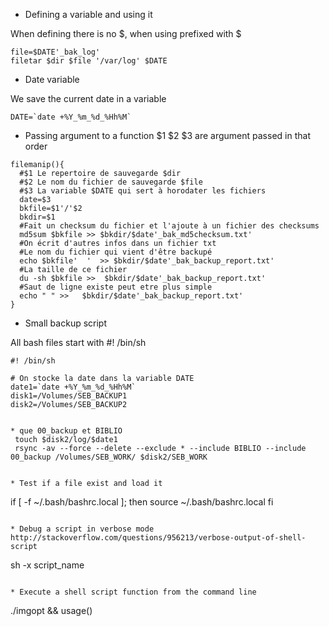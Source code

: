 * Defining a variable and using it 

When defining there is no $, when using prefixed with $
```
file=$DATE'_bak_log'
filetar $dir $file '/var/log' $DATE
```

* Date variable 

We save the current date in a variable
```SHELL
DATE=`date +%Y_%m_%d_%Hh%M`
```

* Passing argument to a function 
$1 $2 $3 are argument passed in that order
```SHELL
filemanip(){
  #$1 Le repertoire de sauvegarde $dir
  #$2 Le nom du fichier de sauvegarde $file
  #$3 La variable $DATE qui sert à horodater les fichiers
  date=$3
  bkfile=$1'/'$2
  bkdir=$1
  #Fait un checksum du fichier et l'ajoute à un fichier des checksums
  md5sum $bkfile >> $bkdir/$date'_bak_md5checksum.txt'
  #On écrit d'autres infos dans un fichier txt
  #Le nom du fichier qui vient d'être backupé
  echo $bkfile'  '  >> $bkdir/$date'_bak_backup_report.txt'
  #La taille de ce fichier
  du -sh $bkfile >>  $bkdir/$date'_bak_backup_report.txt'
  #Saut de ligne existe peut etre plus simple
  echo " " >>   $bkdir/$date'_bak_backup_report.txt'
}
```

* Small backup script

All bash files start with #! /bin/sh

```
#! /bin/sh

# On stocke la date dans la variable DATE
date1=`date +%Y_%m_%d_%Hh%M`
disk1=/Volumes/SEB_BACKUP1
disk2=/Volumes/SEB_BACKUP2


* que 00_backup et BIBLIO
 touch $disk2/log/$date1
 rsync -av --force --delete --exclude * --include BIBLIO --include 00_backup /Volumes/SEB_WORK/ $disk2/SEB_WORK


* Test if a file exist and load it 

```
if [ -f ~/.bash/bashrc.local ]; then
    source ~/.bash/bashrc.local
fi
```

* Debug a script in verbose mode 
http://stackoverflow.com/questions/956213/verbose-output-of-shell-script
```
sh -x script_name
```

* Execute a shell script function from the command line 
```
./imgopt && usage()
```

